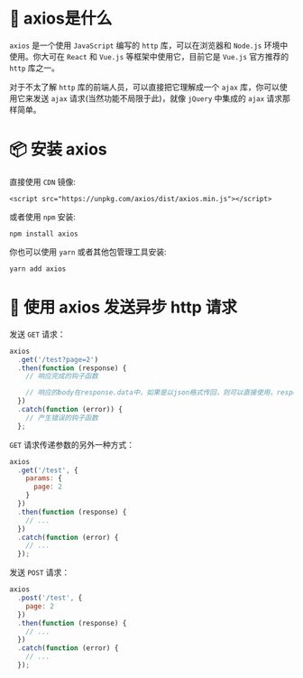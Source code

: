 <!--
@key 4
@title axios 入门
@date 2018-4-21
@labels Http Npm JavaScript Ajax
@description Axios 是一个使用广泛 JavaScript Http 库，可以在浏览器和 Node.js 环境中使用，本文将对 Axios 做简要介绍。
-->

# 🤔 axios是什么
`axios` 是一个使用 `JavaScript` 编写的 `http` 库，可以在浏览器和 `Node.js` 环境中使用。你大可在 `React` 和 `Vue.js` 等框架中使用它，目前它是 `Vue.js` 官方推荐的 `http` 库之一。

对于不太了解 `http` 库的前端人员，可以直接把它理解成一个 `ajax` 库，你可以使用它来发送 `ajax` 请求(当然功能不局限于此)，就像 `jQuery` 中集成的 `ajax` 请求那样简单。

# 📦 安装 axios
直接使用 `CDN` 镜像:

```
<script src="https://unpkg.com/axios/dist/axios.min.js"></script>
```

或者使用 `npm` 安装:

```
npm install axios
```

你也可以使用 `yarn` 或者其他包管理工具安装:

```
yarn add axios
```

# 🎉 使用 axios 发送异步 http 请求
发送 `GET` 请求：

```javascript
axios
  .get('/test?page=2')
  .then(function (response) {
    // 响应完成的钩子函数

    // 响应的body在response.data中，如果是以json格式传回，则可以直接使用，response中还有一些其他的响应内容
  })
  .catch(function (error)) {
    // 产生错误的钩子函数
  };
```

`GET` 请求传递参数的另外一种方式：

```javascript
axios
  .get('/test', {
    params: {
      page: 2
    }
  })
  .then(function (response) {
    // ...
  })
  .catch(function (error) {
    // ...
  });
```

发送 `POST` 请求：

```javascript
axios
  .post('/test', {
    page: 2
  })
  .then(function (response) {
    // ...
  })
  .catch(function (error) {
    // ...
  });
```
